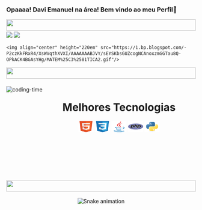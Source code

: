### Opaaaa! Davi Emanuel na área! Bem vindo ao meu Perfil👋
<img width="100%" height="30px" src="https://i.pinimg.com/originals/49/e7/6e/49e76e0596857673c5c80c85b84394c1.gif"/>
<div>
    <img  height="170em" src="https://github-readme-stats.vercel.app/api?username=DaviPudim&show_icons=true&theme=radical&include_all_commits=true&count_private=true"/>
  <img align="150em" height="150em" src="https://github-readme-stats.vercel.app/api/top-langs/?username=DaviPudim&layout=compact&langs_count=16&theme=radical&include_all_commits=true&count_private=true"/>
    
    <img align="center" height="220em" src="https://1.bp.blogspot.com/-P2czKkFRxR4/XsWVqthXVXI/AAAAAAABJVY/sEYSKbsGUZcogNCAnoxzmGGTau8Q-OPkACK4BGAsYHg/MATEM%25C3%2581TICA2.gif"/>
</div>

<img width="100%" height="30px" src="https://i.pinimg.com/originals/49/e7/6e/49e76e0596857673c5c80c85b84394c1.gif"/>

<div  align="center"> 
  <div style="display: inline_block"><br>
    <img align="left" height="250" alt="coding-time" src="https://media.giphy.com/media/iAKXyzgLVtKsU/giphy.gif">
    <h1 align="center">Melhores Tecnologias </h1>
    <img align="center" height="30" width="40" alt="html-icon" src="https://raw.githubusercontent.com/devicons/devicon/master/icons/html5/html5-original.svg">
    <img align="center" height="30" width="40" alt="css-icon" src="https://raw.githubusercontent.com/devicons/devicon/master/icons/css3/css3-original.svg">
    <img align="center" height="30" width="40" alt="java-icon" src="https://raw.githubusercontent.com/devicons/devicon/master/icons/java/java-original.svg">
    <img align="center" height="30" width="40" alt="php-icon" src="https://raw.githubusercontent.com/devicons/devicon/master/icons/php/php-original.svg">    
    <img align="center" height="30" width="40" alt="php-icon" src="https://raw.githubusercontent.com/devicons/devicon/master/icons/python/python-original.svg">  
   </div>
  
 <img width="100%" height="30px" src="https://i.pinimg.com/originals/49/e7/6e/49e76e0596857673c5c80c85b84394c1.gif"/>
  
![Snake animation](https://github.com/LuigiGF/LuigiGF/blob/output/github-contribution-grid-snake.svg)

<!--
**DaviPudim/DaviPudim** is a ✨ _special_ ✨ repository because its `README.md` (this file) appears on your GitHub profile.

Here are some ideas to get you started:

- 🔭 I’m currently working on ...
- 🌱 I’m currently learning ...
- 👯 I’m looking to collaborate on ...
- 🤔 I’m looking for help with ...
- 💬 Ask me about ...
- 📫 How to reach me: ...
- 😄 Pronouns: ...
- ⚡ Fun fact: ...
-->
